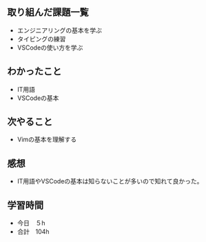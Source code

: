 ## 取り組んだ課題一覧
- エンジニアリングの基本を学ぶ
- タイピングの練習
- VSCodeの使い方を学ぶ
## わかったこと
- IT用語
- VSCodeの基本
## 次やること
- Vimの基本を理解する
## 感想
-  IT用語やVSCodeの基本は知らないことが多いので知れて良かった。
## 学習時間
- 今日　５h
- 合計　104h
